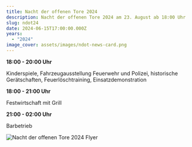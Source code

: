 ```yaml
---
title: Nacht der offenen Tore 2024
description: Nacht der offenen Tore 2024 am 23. August ab 18:00 Uhr
slug: ndot24
date: 2024-06-15T17:00:00.000Z
years:
  - "2024"
image_cover: assets/images/ndot-news-card.png
---
```

**18:00 - 20:00 Uhr**

Kinderspiele, Fahrzeugausstellung Feuerwehr und Polizei, historische Gerätschaften, Feuerlöschtraining, Einsatzdemonstration

**18:00 - 21:00 Uhr**

Festwirtschaft mit Grill

**21:00 - 02:00 Uhr**

Barbetrieb

![Nacht der offenen Tore 2024 Flyer](a4_nachtderoffenentore_2024-1.png)
